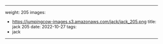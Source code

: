 
---
weight: 205
images:
- https://jumpingcow-images.s3.amazonaws.com/jack/jack_205.png
title: jack 205
date: 2022-10-27
tags:
- jack
---
